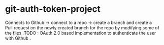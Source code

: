 # git-auth-token-project

Connects to Github -> connect to a repo -> create a branch and create a Pull request on the newly created branch for the repo by modifying some of the files.
TODO :  OAuth 2.0 based implementation to authenticate the user with Github .

